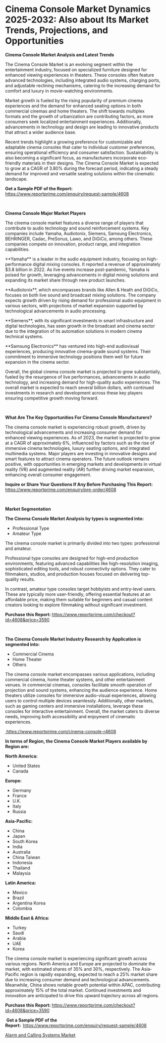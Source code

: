 <p><h1>Cinema Console Market Dynamics 2025-2032: Also about Its Market Trends, Projections, and Opportunities</h1></p><p><strong>Cinema Console Market Analysis and Latest Trends</strong></p>
<p><p>The Cinema Console Market is an evolving segment within the entertainment industry, focused on specialized furniture designed for enhanced viewing experiences in theaters. These consoles often feature advanced technologies, including integrated audio systems, charging ports, and adjustable reclining mechanisms, catering to the increasing demand for comfort and luxury in movie-watching environments.</p><p>Market growth is fueled by the rising popularity of premium cinema experiences and the demand for enhanced seating options in both commercial cinemas and home theaters. The shift towards multiplex formats and the growth of urbanization are contributing factors, as more consumers seek localized entertainment experiences. Additionally, advancements in technology and design are leading to innovative products that attract a wider audience base.</p><p>Recent trends highlight a growing preference for customizable and adaptable cinema consoles that cater to individual customer preferences, ensuring operational efficiency and consumer satisfaction. Sustainability is also becoming a significant focus, as manufacturers incorporate eco-friendly materials in their designs. The Cinema Console Market is expected to grow at a CAGR of 3.80% during the forecast period, indicating a steady demand for improved and versatile seating solutions within the cinematic landscape.</p></p>
<p><strong>Get a Sample PDF of the Report:&nbsp;</strong> <a href="https://www.reportprime.com/enquiry/request-sample/4608?utm_campaign=3014&utm_medium=2&utm_source=Github&utm_content=ia&utm_term=19032025&utm_id=cinema-console">https://www.reportprime.com/enquiry/request-sample/4608</a></p>
<p>&nbsp;</p>
<p><strong>Cinema Console Major Market Players</strong></p>
<p><p>The cinema console market features a diverse range of players that contribute to audio technology and sound reinforcement systems. Key companies include Yamaha, Audiotonix, Siemens, Samsung Electronics, BEHRINGER, Cadac, PreSonus, Lawo, and DiGiCo, among others. These companies compete on innovation, product range, and integration capabilities.</p><p>**Yamaha** is a leader in the audio equipment industry, focusing on high-performance digital mixing consoles. It reported a revenue of approximately $3.8 billion in 2022. As live events increase post-pandemic, Yamaha is poised for growth, leveraging advancements in digital mixing solutions and expanding its market share through new product launches.</p><p>**Audiotonix**, which encompasses brands like Allen & Heath and DiGiCo, focuses on both live sound and broadcast mixing solutions. The company expects growth driven by rising demand for professional audio equipment in various sectors, with projections of market expansion supported by technological advancements in audio processing.</p><p>**Siemens**, with its significant investments in smart infrastructure and digital technologies, has seen growth in the broadcast and cinema sector due to the integration of its automation solutions in modern cinema technical systems.</p><p>**Samsung Electronics** has ventured into high-end audiovisual experiences, producing innovative cinema-grade sound systems. Their commitment to immersive technology positions them well for future expansion in the cinema sector.</p><p>Overall, the global cinema console market is projected to grow substantially, fueled by the resurgence of live performances, advancements in audio technology, and increasing demand for high-quality audio experiences. The overall market is expected to reach several billion dollars, with continued investments in research and development across these key players ensuring competitive growth moving forward.</p></p>
<p>&nbsp;</p>
<p><strong>What Are The Key Opportunities For Cinema Console Manufacturers?</strong></p>
<p><p>The cinema console market is experiencing robust growth, driven by technological advancements and increasing consumer demand for enhanced viewing experiences. As of 2023, the market is projected to grow at a CAGR of approximately 6%, influenced by factors such as the rise of immersive cinema technologies, luxury seating options, and integrated multimedia systems. Major players are investing in innovative designs and smart features to attract cinema operators. The future outlook remains positive, with opportunities in emerging markets and developments in virtual reality (VR) and augmented reality (AR) further driving market expansion, enhancing overall consumer engagement.</p></p>
<p><strong>Inquire or Share Your Questions If Any Before Purchasing This Report:</strong> <a href="https://www.reportprime.com/enquiry/pre-order/4608?utm_campaign=3014&utm_medium=2&utm_source=Github&utm_content=ia&utm_term=19032025&utm_id=cinema-console">https://www.reportprime.com/enquiry/pre-order/4608</a></p>
<p>&nbsp;</p>
<p><strong>Market Segmentation</strong></p>
<p><strong>The Cinema Console Market Analysis by types is segmented into:</strong></p>
<p><ul><li>Professional Type</li><li>Amateur Type</li></ul></p>
<p><p>The cinema console market is primarily divided into two types: professional and amateur. </p><p>Professional type consoles are designed for high-end production environments, featuring advanced capabilities like high-resolution imaging, sophisticated editing tools, and robust connectivity options. They cater to filmmakers, studios, and production houses focused on delivering top-quality results.</p><p>In contrast, amateur type consoles target hobbyists and entry-level users. These are typically more user-friendly, offering essential features at an affordable price, making them suitable for beginners and casual content creators looking to explore filmmaking without significant investment.</p></p>
<p><strong>Purchase this Report:&nbsp;</strong><a href="https://www.reportprime.com/checkout?id=4608&price=3590&utm_campaign=3014&utm_medium=2&utm_source=Github&utm_content=ia&utm_term=19032025&utm_id=cinema-console">https://www.reportprime.com/checkout?id=4608&price=3590</a></p>
<p>&nbsp;</p>
<p><strong>The Cinema Console Market Industry Research by Application is segmented into:</strong></p>
<p><ul><li>Commercial Cinema</li><li>Home Theater</li><li>Others</li></ul></p>
<p><p>The cinema console market encompasses various applications, including commercial cinema, home theater systems, and other entertainment venues. In commercial cinemas, consoles facilitate smooth operation of projection and sound systems, enhancing the audience experience. Home theaters utilize consoles for immersive audio-visual experiences, allowing users to control multiple devices seamlessly. Additionally, other markets, such as gaming centers and immersive installations, leverage these consoles for interactive entertainment. Overall, the market caters to diverse needs, improving both accessibility and enjoyment of cinematic experiences.</p></p>
<p><a href="https://www.reportprime.com/cinema-console-r4608?utm_campaign=3014&utm_medium=2&utm_source=Github&utm_content=ia&utm_term=19032025&utm_id=cinema-console">&nbsp;https://www.reportprime.com/cinema-console-r4608</a></p>
<p><strong>In terms of Region, the Cinema Console Market Players available by Region are:</strong></p>
<p>
    <p> <strong> North America: </strong>
        <ul>
            <li>United States</li>
            <li>Canada</li>
        </ul>
        </p> 
    <p> <strong> Europe: </strong>
        <ul>
            <li>Germany</li>
            <li>France</li>
            <li>U.K.</li>
            <li>Italy</li>
            <li>Russia</li>
        </ul>
        </p> 
    <p> <strong> Asia-Pacific: </strong>
        <ul>
            <li>China</li>
            <li>Japan</li>
            <li>South Korea</li>
            <li>India</li>
            <li>Australia</li>
            <li>China Taiwan</li>
            <li>Indonesia</li>
            <li>Thailand</li>
            <li>Malaysia</li>
        </ul>
        </p> 
    <p> <strong> Latin America: </strong>
        <ul>
            <li>Mexico</li>
            <li>Brazil</li>
            <li>Argentina Korea</li>
            <li>Colombia</li>
        </ul>
        </p> 
    <p> <strong> Middle East & Africa: </strong>
        <ul>
            <li>Turkey</li>
            <li>Saudi</li>
            <li>Arabia</li>
            <li>UAE</li>
            <li>Korea</li>
        </ul>
    </p>
    </p>
<p><p>The cinema console market is experiencing significant growth across various regions. North America and Europe are projected to dominate the market, with estimated shares of 35% and 30%, respectively. The Asia-Pacific region is rapidly expanding, expected to reach a 25% market share due to increasing consumer demand and technological advancements. Meanwhile, China shows notable growth potential within APAC, contributing approximately 15% of the total market. Continued investments and innovation are anticipated to drive this upward trajectory across all regions.</p></p>
<p><strong>Purchase this Report: </strong><a href="https://www.reportprime.com/checkout?id=4608&price=3590&utm_campaign=3014&utm_medium=2&utm_source=Github&utm_content=ia&utm_term=19032025&utm_id=cinema-console">https://www.reportprime.com/checkout?id=4608&price=3590</a></p>
<p>&nbsp;<strong>Get a Sample PDF of the Report:&nbsp;&nbsp;</strong><a href="https://www.reportprime.com/enquiry/request-sample/4608?utm_campaign=3014&utm_medium=2&utm_source=Github&utm_content=ia&utm_term=19032025&utm_id=cinema-console">https://www.reportprime.com/enquiry/request-sample/4608</a></p>
<p><strong></strong></p>
<p><p><a href="https://github.com/ternainglin/Market-Research-Report-List-1/blob/main/alarm-and-calling-systems-market.md?utm_campaign=3014&utm_medium=2&utm_source=Github&utm_content=ia&utm_term=19032025&utm_id=cinema-console">Alarm and Calling Systems Market</a></p></p>
